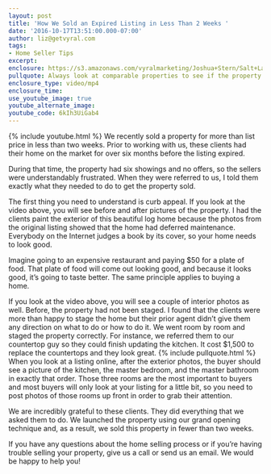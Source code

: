 ```yaml
---
layout: post
title: 'How We Sold an Expired Listing in Less Than 2 Weeks '
date: '2016-10-17T13:51:00.000-07:00'
author: liz@getvyral.com
tags:
- Home Seller Tips
excerpt:
enclosure: https://s3.amazonaws.com/vyralmarketing/Joshua+Stern/Salt+Lake+County+Real+Estate+Agent+-+How+We+Sold+an+Expired+Listing+in+Less+Than+2+Weeks
pullquote: Always look at comparable properties to see if the property is fairly priced.
enclosure_type: video/mp4
enclosure_time:
use_youtube_image: true
youtube_alternate_image:
youtube_code: 6kIh3UiGab4
---
```

{% include youtube.html %}
We recently sold a property for more than list price in less than two weeks. Prior to working with us, these clients had their home on the market for over six months before the listing expired.

During that time, the property had six showings and no offers, so the sellers were understandably frustrated. When they were referred to us, I told them exactly what they needed to do to get the property sold.

The first thing you need to understand is curb appeal. If you look at the video above, you will see before and after pictures of the property. I had the clients paint the exterior of this beautiful log home because the photos from the original listing showed that the home had deferred maintenance. Everybody on the Internet judges a book by its cover, so your home needs to look good.

Imagine going to an expensive restaurant and paying $50 for a plate of food. That plate of food will come out looking good, and because it looks good, it’s going to taste better. The same principle applies to buying a home.

 If you look at the video above, you will see a couple of interior photos as well. Before, the property had not been staged. I found that the clients were more than happy to stage the home but their prior agent didn’t give them any direction on what to do or how to do it. We went room by room and staged the property correctly. For instance, we referred them to our countertop guy so they could finish updating the kitchen. It cost $1,500 to replace the countertops and they look great.
{% include pullquote.html %}
When you look at a listing online, after the exterior photos, the buyer should see a picture of the kitchen, the master bedroom, and the master bathroom in exactly that order. Those three rooms are the most important to buyers and most buyers will only look at your listing for a little bit, so you need to post photos of those rooms up front in order to grab their attention.

We are incredibly grateful to these clients. They did everything that we asked them to do. We launched the property using our grand opening technique and, as a result, we sold this property in fewer than two weeks.

If you have any questions about the home selling process or if you’re having trouble selling your property, give us a call or send us an email. We would be happy to help you!
